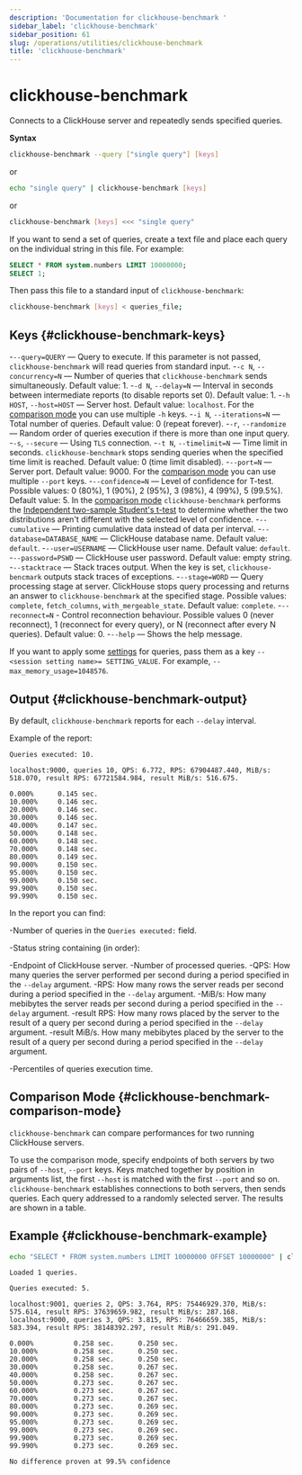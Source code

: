 ```yaml
---
description: 'Documentation for clickhouse-benchmark '
sidebar_label: 'clickhouse-benchmark'
sidebar_position: 61
slug: /operations/utilities/clickhouse-benchmark
title: 'clickhouse-benchmark'
---
```


# clickhouse-benchmark

Connects to a ClickHouse server and repeatedly sends specified queries.

**Syntax**

```bash
clickhouse-benchmark --query ["single query"] [keys]
```

or

```bash
echo "single query" | clickhouse-benchmark [keys]
```

or

```bash
clickhouse-benchmark [keys] <<< "single query"
```

If you want to send a set of queries, create a text file and place each query on the individual string in this file. For example:

```sql
SELECT * FROM system.numbers LIMIT 10000000;
SELECT 1;
```

Then pass this file to a standard input of `clickhouse-benchmark`:

```bash
clickhouse-benchmark [keys] < queries_file;
```

## Keys {#clickhouse-benchmark-keys}

-`--query=QUERY` — Query to execute. If this parameter is not passed, `clickhouse-benchmark` will read queries from standard input.
-`-c N`, `--concurrency=N` — Number of queries that `clickhouse-benchmark` sends simultaneously. Default value: 1.
-`-d N`, `--delay=N` — Interval in seconds between intermediate reports (to disable reports set 0). Default value: 1.
-`-h HOST`, `--host=HOST` — Server host. Default value: `localhost`. For the [comparison mode](#clickhouse-benchmark-comparison-mode) you can use multiple `-h` keys.
-`-i N`, `--iterations=N` — Total number of queries. Default value: 0 (repeat forever).
-`-r`, `--randomize` — Random order of queries execution if there is more than one input query.
-`-s`, `--secure` — Using `TLS` connection.
-`-t N`, `--timelimit=N` — Time limit in seconds. `clickhouse-benchmark` stops sending queries when the specified time limit is reached. Default value: 0 (time limit disabled).
-`--port=N` — Server port. Default value: 9000. For the [comparison mode](#clickhouse-benchmark-comparison-mode) you can use multiple `--port` keys.
-`--confidence=N` — Level of confidence for T-test. Possible values: 0 (80%), 1 (90%), 2 (95%), 3 (98%), 4 (99%), 5 (99.5%). Default value: 5. In the [comparison mode](#clickhouse-benchmark-comparison-mode) `clickhouse-benchmark` performs the [Independent two-sample Student's t-test](https://en.wikipedia.org/wiki/Student%27s_t-test#Independent_two-sample_t-test) to determine whether the two distributions aren't different with the selected level of confidence.
-`--cumulative` — Printing cumulative data instead of data per interval.
-`--database=DATABASE_NAME` — ClickHouse database name. Default value: `default`.
-`--user=USERNAME` — ClickHouse user name. Default value: `default`.
-`--password=PSWD` — ClickHouse user password. Default value: empty string.
-`--stacktrace` — Stack traces output. When the key is set, `clickhouse-bencmark` outputs stack traces of exceptions.
-`--stage=WORD` — Query processing stage at server. ClickHouse stops query processing and returns an answer to `clickhouse-benchmark` at the specified stage. Possible values: `complete`, `fetch_columns`, `with_mergeable_state`. Default value: `complete`.
-`--reconnect=N` - Control reconnection behaviour. Possible values 0 (never reconnect), 1 (reconnect for every query), or N (reconnect after every N queries). Default value: 0.
-`--help` — Shows the help message.

If you want to apply some [settings](/operations/settings/overview) for queries, pass them as a key `--<session setting name>= SETTING_VALUE`. For example, `--max_memory_usage=1048576`.

## Output {#clickhouse-benchmark-output}

By default, `clickhouse-benchmark` reports for each `--delay` interval.

Example of the report:

```text
Queries executed: 10.

localhost:9000, queries 10, QPS: 6.772, RPS: 67904487.440, MiB/s: 518.070, result RPS: 67721584.984, result MiB/s: 516.675.

0.000%      0.145 sec.
10.000%     0.146 sec.
20.000%     0.146 sec.
30.000%     0.146 sec.
40.000%     0.147 sec.
50.000%     0.148 sec.
60.000%     0.148 sec.
70.000%     0.148 sec.
80.000%     0.149 sec.
90.000%     0.150 sec.
95.000%     0.150 sec.
99.000%     0.150 sec.
99.900%     0.150 sec.
99.990%     0.150 sec.
```

In the report you can find:

-Number of queries in the `Queries executed:` field.

-Status string containing (in order):

-Endpoint of ClickHouse server.
-Number of processed queries.
-QPS: How many queries the server performed per second during a period specified in the `--delay` argument.
-RPS: How many rows the server reads per second during a period specified in the `--delay` argument.
-MiB/s: How many mebibytes the server reads per second during a period specified in the `--delay` argument.
-result RPS: How many rows placed by the server to the result of a query per second during a period specified in the `--delay` argument.
-result MiB/s. How many mebibytes placed by the server to the result of a query per second during a period specified in the `--delay` argument.

-Percentiles of queries execution time.

## Comparison Mode {#clickhouse-benchmark-comparison-mode}

`clickhouse-benchmark` can compare performances for two running ClickHouse servers.

To use the comparison mode, specify endpoints of both servers by two pairs of `--host`, `--port` keys. Keys matched together by position in arguments list, the first `--host` is matched with the first `--port` and so on. `clickhouse-benchmark` establishes connections to both servers, then sends queries. Each query addressed to a randomly selected server. The results are shown in a table.

## Example {#clickhouse-benchmark-example}

```bash
echo "SELECT * FROM system.numbers LIMIT 10000000 OFFSET 10000000" | clickhouse-benchmark --host=localhost --port=9001 --host=localhost --port=9000 -i 10
```

```text
Loaded 1 queries.

Queries executed: 5.

localhost:9001, queries 2, QPS: 3.764, RPS: 75446929.370, MiB/s: 575.614, result RPS: 37639659.982, result MiB/s: 287.168.
localhost:9000, queries 3, QPS: 3.815, RPS: 76466659.385, MiB/s: 583.394, result RPS: 38148392.297, result MiB/s: 291.049.

0.000%          0.258 sec.      0.250 sec.
10.000%         0.258 sec.      0.250 sec.
20.000%         0.258 sec.      0.250 sec.
30.000%         0.258 sec.      0.267 sec.
40.000%         0.258 sec.      0.267 sec.
50.000%         0.273 sec.      0.267 sec.
60.000%         0.273 sec.      0.267 sec.
70.000%         0.273 sec.      0.267 sec.
80.000%         0.273 sec.      0.269 sec.
90.000%         0.273 sec.      0.269 sec.
95.000%         0.273 sec.      0.269 sec.
99.000%         0.273 sec.      0.269 sec.
99.900%         0.273 sec.      0.269 sec.
99.990%         0.273 sec.      0.269 sec.

No difference proven at 99.5% confidence
```
